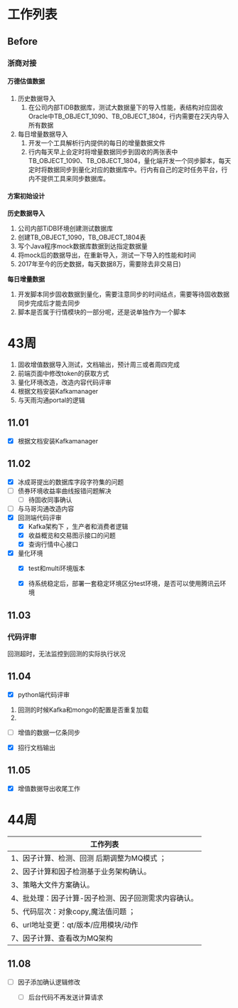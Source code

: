 # 工作列表

## Before

### 浙商对接

#### 万德估值数据

1. 历史数据导入
   1. 在公司内部TiDB数据库，测试大数据量下的导入性能，表结构对应固收Oracle中TB_OBJECT_1090、TB_OBJECT_1804，行内需要在2天内导入所有数据
2. 每日增量数据导入
   1. 开发一个工具解析行内提供的每日的增量数据文件
   2. 行内每天早上会定时将增量数据同步到固收的两张表中TB_OBJECT_1090、TB_OBJECT_1804，量化端开发一个同步脚本，每天定时将数据同步到量化对应的数据库中。行内有自己的定时任务平台，行内不提供工具来同步数据库。



#### 方案初始设计

**历史数据导入**

1. 公司内部TiDB环境创建测试数据库
2. 创建TB_OBJECT_1090，TB_OBJECT_1804表
3. 写个Java程序mock数据库数据到达指定数据量
4. 将mock后的数据导出，在重新导入，测试一下导入的性能和时间
5. 2017年至今的历史数据，每天数据8万，需要除去非交易日)



**每日增量数据**

1. 开发脚本同步固收数据到量化，需要注意同步的时间结点，需要等待固收数据同步完成后才能去同步
2. 脚本是否属于行情模块的一部分呢，还是说单独作为一个脚本 



# 43周

1. 固收增值数据导入测试，文档输出，预计周三或者周四完成
2. 前端页面中修改token的获取方式
3. 量化环境改造，改造内容代码评审
4. 根据文档安装Kafkamanager
5. 与天雨沟通portal的逻辑



## 11.01

- [x] 根据文档安装Kafkamanager





## 11.02

- [x] 冰成哥提出的数据库字段字符集的问题
- [ ] 债券环境收益率曲线报错问题解决
  - [ ] 待固收同事确认
- [ ] 与马哥沟通改造内容
- [x] 回测端代码评审
  - [x] Kafka架构下 ，生产者和消费者逻辑
  - [x] 收益概览和交易图示接口的问题
  - [x] 查询行情中心接口
- [x] 量化环境
  - [x] test和multi环境版本
  - [x] 待系统稳定后，部署一套稳定环境区分test环境，是否可以使用腾讯云环境



## 11.03

### 代码评审

回测超时，无法监控到回测的实际执行状况







## 11.04

- [x] python端代码评审

1. 回测的时候Kafka和mongo的配置是否重复加载
2. 



- [ ] 增值的数据一亿条同步
- [x] 招行文档输出



## 11.05

- [x] 增值数据导出收尾工作





# 44周

| 工作列表                                             |
| ---------------------------------------------------- |
| 1、因子计算、检测、回测 后期调整为MQ模式 ；          |
| 2、因子计算和因子检测基于业务架构确认。              |
| 3、策略大文件方案确认。                              |
| 4、批处理：因子计算-因子检测、因子回测需求内容确认。 |
| 5、代码层次：对象copy,魔法值问题 ；                  |
| 6、url地址变更：qt/版本/应用模块/动作                |
| 7、因子计算、查看改为MQ架构                          |



## 11.08

- [ ] 因子添加确认逻辑修改
  - [ ] 后台代码不再发送计算请求






















